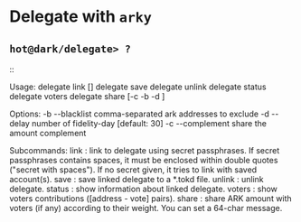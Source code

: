 # Delegate with `arky`

## `hot@dark/delegate> ?`

::

  Usage: delegate link [<secret>]
         delegate save <name>
         delegate unlink
         delegate status
         delegate voters
         delegate share <amount> [-c -b <blacklist> -d <delay> <message>]

  Options:
  -b <blacklist> --blacklist <blacklist> comma-separated ark addresses to exclude
  -d <delay> --delay <delay>             number of fidelity-day [default: 30]
  -c --complement                        share the amount complement

  Subcommands:
      link   : link to delegate using secret passphrases. If secret passphrases
               contains spaces, it must be enclosed within double quotes
               ("secret with spaces"). If no secret given, it tries to link
               with saved account(s).
      save   : save linked delegate to a *.tokd file.
      unlink : unlink delegate.
      status : show information about linked delegate.
      voters : show voters contributions ([address - vote] pairs).
      share  : share ARK amount with voters (if any) according to their
               weight. You can set a 64-char message.
